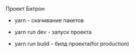 Проект Битрон 

- yarn - скачивание пакетов 

- yarn run dev - запуск проекта 

- yarn run build - билд проекта(for production)

